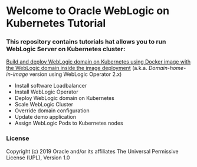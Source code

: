 # Welcome to Oracle WebLogic on Kubernetes Tutorial #

### This repository contains tutorials hat allows you to run WebLogic Server on Kubernetes cluster: ###

[Build and deploy WebLogic domain on Kubernetes using Docker image with the WebLogic domain inside the image deployment](tutorials/domain.home.in.image_short.md)
(a.k.a. *Domain-home-in-image* version using WebLogic Operator 2.x)
  - Install software Loadbalancer
  - Install WebLogic Operator
  - Deploy WebLogic domain on Kubernetes
  - Scale WebLogic Cluster
  - Override domain configuration
  - Update demo application
  - Assign WebLogic Pods to Kubernetes nodes



### License ###
Copyright (c) 2019 Oracle and/or its affiliates
The Universal Permissive License (UPL), Version 1.0
